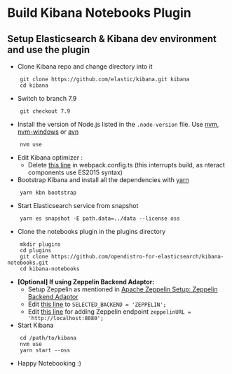 # Build Kibana Notebooks Plugin

## Setup Elasticsearch & Kibana dev environment and use the plugin

- Clone Kibana repo and change directory into it

```
    git clone https://github.com/elastic/kibana.git kibana
    cd kibana
```

- Switch to branch 7.9

```
    git checkout 7.9
```

- Install the version of Node.js listed in the `.node-version` file. Use [nvm](https://github.com/creationix/nvm), [nvm-windows](https://github.com/coreybutler/nvm-windows) or [avn](https://github.com/wbyoung/avn)

```
    nvm use
```

- Edit Kibana optimizer :
  - Delete [this line](https://github.com/elastic/kibana/blob/7.9/packages/kbn-optimizer/src/worker/webpack.config.ts#L70) in webpack.config.ts (this interrupts build, as nteract components use ES2015 syntax)
- Bootstrap Kibana and install all the dependencies with [yarn](https://yarnpkg.com/)

```
    yarn kbn bootstrap
```

- Start Elasticsearch service from snapshot

```
    yarn es snapshot -E path.data=../data --license oss
```

- Clone the notebooks plugin in the plugins directory

```
    mkdir plugins
    cd plugins
    git clone https://github.com/opendistro-for-elasticsearch/kibana-notebooks.git
    cd kibana-notebooks
```

- **[Optional] If using Zeppelin Backend Adaptor:**
  - Setup Zeppelin as mentioned in [Apache Zeppelin Setup: Zeppelin Backend Adaptor](https://quip-amazon.com/FQ2PAAYafaBq#MQO9CAQm0Zm)
  - Edit [this line](https://github.com/opendistro-for-elasticsearch/kibana-notebooks/blob/migrated-7.9.0/common/index.ts#L19) to `SELECTED_BACKEND = 'ZEPPELIN';`
  - Edit [this line](https://github.com/opendistro-for-elasticsearch/kibana-notebooks/blob/migrated-7.9.0/common/index.ts#L21) for adding Zeppelin endpoint `zeppelinURL = 'http://localhost:8080';`
- Start Kibana

```
    cd /path/to/kibana
    nvm use
    yarn start --oss
```

- Happy Notebooking :)
